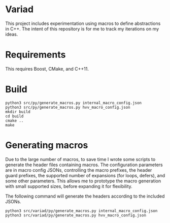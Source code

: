 # Variad

This project includes experimentation using macros to define abstractions in
C++. The intent of this repository is for me to track my iterations on my
ideas.

# Requirements

This requires Boost, CMake, and C++11.

# Build

```shell
python3 src/py/generate_macros.py internal_macro_config.json
python3 src/py/generate_macros.py hvv_macro_config.json
mkdir build
cd build
cmake ..
make
```

# Generating macros

Due to the large number of macros, to save time I wrote some scripts to generate the header files containing macros. The configuration parameters are in macro config JSONs, controlling the macro prefixes, the header guard prefixes, the supported number of expansions (for loops, defers), and some other parameters. This allows me to prototype the macro generation with small supported sizes, before expanding it for flexibility.

The following command will generate the headers according to the included JSONs.

```shell
python3 src/variad/py/generate_macros.py internal_macro_config.json
python3 src/variad/py/generate_macros.py hvv_macro_config.json
```
